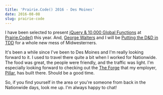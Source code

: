 ```yaml
---
title: 'Prairie.Code() 2016 - Des Moines'
date: 2016-08-08
slug: prairie-code
---
```


I have been selected to present [jQuery & 10,000 Global Functions](http://www.slideshare.net/GuyRoyse) at
[Prairie.Code()](http://prairiecode.amegala.com/) this year. And, [George Walters](https://twitter.com/walterg2) and I
will be [Putting the D&D in TDD](https://github.com/PuttingTheDnDInTDD/EverCraft-Kata) for a whole new mess of
Midwesterners.

It's been a while since I've been to Des Moines and I'm really looking forward to it. I used to travel there quite a
bit when I worked for Nationwide. The food was great, the people were friendly, and the traffic was light. I'm
especially looking forward to checking out the
[The Forge](http://www.officelovin.com/2016/04/24/a-tour-of-the-forge-by-pillar-in-des-moines/) that my employer,
[Pillar](http://pillartechnology.com/), has built there. Should be a good time.

So, if you find yourself in the area or you're someone from back in the Nationwide days, look me up. I'm always happy
to chat!
